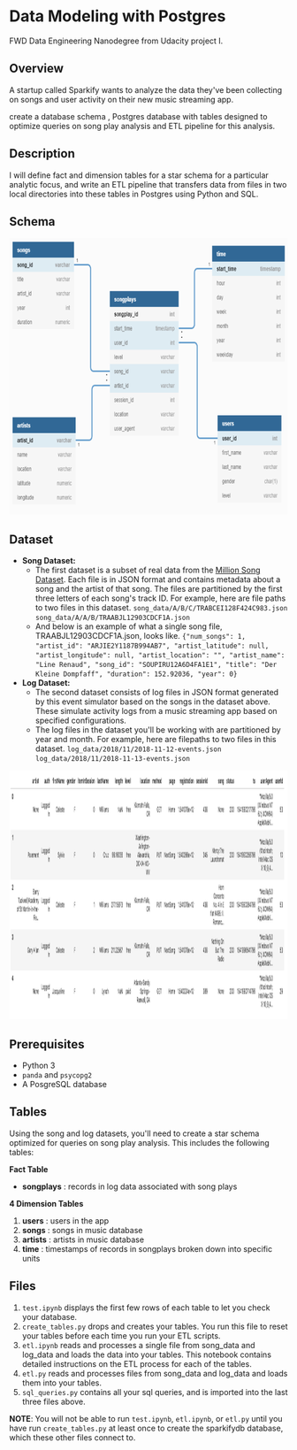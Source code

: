 # Data Modeling with Postgres

FWD Data Engineering Nanodegree from Udacity project I.

## Overview

A startup called Sparkify wants to analyze the data they've been collecting on songs and user activity on their new music streaming app. 

create a database schema , Postgres database with tables designed to optimize queries on song play analysis and ETL pipeline for this analysis.

## Description
I will define fact and dimension tables for a star schema for a particular analytic focus, and write an ETL pipeline that transfers data from files in two local directories into these tables in Postgres using Python and SQL.

## Schema

<img src="erd-diagram.png" alt="image not found" width="700" height="500"/>

## Dataset
* **Song Dataset:**
  - The first dataset is a subset of real data from the [Million Song Dataset](http://millionsongdataset.com/). 
   Each file is in JSON format and contains metadata about a song and the 
   artist of that song. The files are partitioned by the first three letters of 
   each song's track ID. For example, here are file paths to two files in this 
   dataset.
`song_data/A/B/C/TRABCEI128F424C983.json
song_data/A/A/B/TRAABJL12903CDCF1A.json`
  - And below is an example of what a single song file, TRAABJL12903CDCF1A.json, looks like.
`{"num_songs": 1, "artist_id": "ARJIE2Y1187B994AB7", "artist_latitude": null, "artist_longitude": null, "artist_location": "", "artist_name": "Line Renaud", "song_id": "SOUPIRU12A6D4FA1E1", "title": "Der Kleine Dompfaff", "duration": 152.92036, "year": 0}`
* **Log Dataset:**
  - The second dataset consists of log files in JSON format generated by this event simulator based on the songs in the dataset above. These simulate activity logs from a music streaming app based on specified configurations.
  - The log files in the dataset you'll be working with are partitioned by year and month. For example, here are filepaths to two files in this dataset.
`log_data/2018/11/2018-11-12-events.json
log_data/2018/11/2018-11-13-events.json`

<img src="log-data.png" alt="image not found" width="900" height="450"/>

## Prerequisites

* Python 3
* `panda` and `psycopg2`
* A PosgreSQL database

## Tables
Using the song and log datasets, you'll need to create a star schema optimized for queries on song play analysis. This includes the following tables: 

**Fact Table**

- **songplays** : records in log data associated with song plays

**4 Dimension Tables**

1. **users** : users in the app
2. **songs** : songs in music database
3. **artists** : artists in music database
4. **time** : timestamps of records in songplays broken down into specific units

## Files
1. `test.ipynb` displays the first few rows of each table to let you check your database.
2. `create_tables.py` drops and creates your tables. You run this file to reset your tables before each time you run your ETL scripts.
3. `etl.ipynb` reads and processes a single file from song_data and log_data and loads the data into your tables. This notebook contains detailed instructions on the ETL process for each of the tables.
4. `etl.py` reads and processes files from song_data and log_data and loads them into your tables.
5. `sql_queries.py` contains all your sql queries, and is imported into the last three files above.


**NOTE**: You will not be able to run `test.ipynb`, `etl.ipynb`, or `etl.py` until you have run `create_tables.py` at least once to create the sparkifydb database, which these other files connect to.